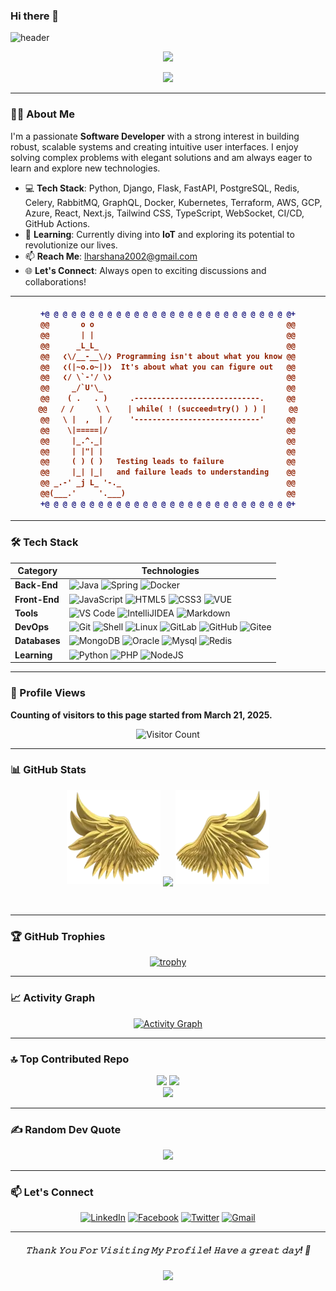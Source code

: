 ### Hi there 👋

![header](https://capsule-render.vercel.app/api?type=venom&height=300&color=61dafb&text=I%20am%20Lahiru%20Harshana&fontSize=50&animation=fadeIn)

<p align="center"> 
  <img src="https://komarev.com/ghpvc/?username=LahiruHarshana&label=Visitors&color=61dafb&style=for-the-badge"> 
</p>

<div align="center">
  <a href="https://github.com/DenverCoder1/readme-typing-svg">
<img src="https://readme-typing-svg.herokuapp.com?lines=HI+I'm+Lahiru+Harshana;Competitive+Programmer;Software+Engineer;AI%20%7C%20Web3%20%7C%20Cloud;Specialist%20on%20Codeforces;Always%20learning%20new%20things&center=true&width=600&height=50&color=36BCF7&size=26">
  </a>
</div>

---

### 👨‍💻 About Me

I'm a passionate **Software Developer** with a strong interest in building robust, scalable systems and creating intuitive user interfaces. I enjoy solving complex problems with elegant solutions and am always eager to learn and explore new technologies.

- 💻 **Tech Stack**: Python, Django, Flask, FastAPI, PostgreSQL, Redis, Celery, RabbitMQ, GraphQL, Docker, Kubernetes, Terraform, AWS, GCP, Azure, React, Next.js, Tailwind CSS, TypeScript, WebSocket, CI/CD, GitHub Actions.
- 🌱 **Learning**: Currently diving into **IoT** and exploring its potential to revolutionize our lives.
- 📫 **Reach Me**: [lharshana2002@gmail.com](mailto:lharshana2002@gmail.com)
- 🌐 **Let's Connect**: Always open to exciting discussions and collaborations!

---


<h4 align="center">
  
```diff
+@ @ @ @ @ @ @ @ @ @ @ @ @ @ @ @ @ @ @ @ @ @ @ @ @ @ @ @+
@@       o o                                           @@
@@       | |                                           @@
@@      _L_L_                                          @@
@@   ❮\/__-__\/❯ Programming isn't about what you know @@
@@   ❮(|~o.o~|)❯  It's about what you can figure out   @@
@@   ❮/ \`-'/ \❯                                       @@
@@     _/`U'\_                                         @@
@@    ( .   . )     .----------------------------.     @@
@@   / /     \ \    | while( ! (succeed=try() ) ) |     @@
@@   \ |  ,  | /    '----------------------------'     @@
@@    \|=====|/                                        @@
@@     |_.^._|                                         @@
@@     | |"| |                                         @@
@@     ( ) ( )   Testing leads to failure              @@
@@     |_| |_|   and failure leads to understanding    @@
@@ _.-' _j L_ '-._                                     @@
@@(___.'     '.___)                                    @@
+@ @ @ @ @ @ @ @ @ @ @ @ @ @ @ @ @ @ @ @ @ @ @ @ @ @ @ @+
```

</h4>  


---
### 🛠 Tech Stack

<div align="center">

| Category       | Technologies                                                                 |
|----------------|------------------------------------------------------------------------------|
| **Back-End**   | ![Java](https://img.shields.io/badge/-Java-gray?style=flat-circle&logo=java) ![Spring](https://img.shields.io/badge/-Spring-green?style=flat-circle&logo=spring) ![Docker](https://img.shields.io/badge/-Docker-blue?style=flat-circle&logo=Docker) |
| **Front-End**  | ![JavaScript](https://img.shields.io/badge/-JavaScript-yellow?style=flat-circle&logo=javascript) ![HTML5](https://img.shields.io/badge/-HTML5-yellow?style=flat-circle&logo=html5) ![CSS3](https://img.shields.io/badge/-CSS3-yellow?style=flat-circle&logo=css3) ![VUE](https://img.shields.io/badge/-VUE-blue?style=flat-circle&logo=VUE) |
| **Tools**      | ![VS Code](https://img.shields.io/badge/-VSCode-blue?style=flat-circle&logo=VSCode) ![IntelliJIDEA](https://img.shields.io/badge/-IntelliJIDEA-black?style=flat-circle&logo=IntelliJIDEA) ![Markdown](https://img.shields.io/badge/-Markdown-black?style=flat-circle&logo=markdown) |
| **DevOps**     | ![Git](https://img.shields.io/badge/-Git-yellow?style=flat-circle&logo=git) ![Shell](https://img.shields.io/badge/-Shell-red?style=flat-circle&logo=shell) ![Linux](https://img.shields.io/badge/-Linux-gray?style=flat-circle&logo=Linux) ![GitLab](https://img.shields.io/badge/-GitLab-orange?style=flat-circle&logo=GitLab) ![GitHub](https://img.shields.io/badge/-GitHub-black?style=flat-circle&logo=GitHub) ![Gitee](https://img.shields.io/badge/-Gitee-red?style=flat-circle&logo=Gitee) |
| **Databases**  | ![MongoDB](https://img.shields.io/badge/-MongoDB-blue?style=flat-circle&logo=MongoDB) ![Oracle](https://img.shields.io/badge/-Oracle-red?style=flat-circle&logo=Oracle) ![Mysql](https://img.shields.io/badge/-Mysql-white?style=flat-circle&logo=mysql) ![Redis](https://img.shields.io/badge/-Redis-green?style=flat-circle&logo=Redis) |
| **Learning**   | ![Python](https://img.shields.io/badge/-Python-yellow?style=flat-circle&logo=Python) ![PHP](https://img.shields.io/badge/-PHP-green?style=flat-circle&logo=php) ![NodeJS](https://img.shields.io/badge/-NodeJS-green?style=flat-circle&logo=Nodejs) |

</div>

---

### 👀 Profile Views

**Counting of visitors to this page started from March 21, 2025.**

<div align="center">

![Visitor Count](https://count.getloli.com/get/@:LahiruHarshana?theme=gelbooru-h)

</div>

---

### 📊 GitHub Stats

<div align="center">

<p align="center">
  <img height="150" width="150" src="WEBP/left.webp"/>
  <img align="center" src="https://github-readme-streak-stats.herokuapp.com/?user=LahiruHarshana&theme=react&hide_border=true"/>
  <img height="150" width="150" src="WEBP/right.webp"/>
</p>

</div>

<br clear="both" />

<div align="center">


</div>

---

### 🏆 GitHub Trophies

<div align="center">

[![trophy](https://github-profile-trophy.vercel.app/?username=LahiruHarshana&theme=react&row=1&column=7)](https://github.com/ryo-ma/github-profile-trophy)

</div>

---

### 📈 Activity Graph

<div align="center">

[![Activity Graph](https://github-readme-activity-graph.vercel.app/graph?username=LahiruHarshana&theme=react-dark)](https://github.com/LahiruHarshana)

</div>

---

### 🔝 Top Contributed Repo

<div align="center">

![](http://github-profile-summary-cards.vercel.app/api/cards/stats?username=LahiruHarshana&theme=react)
![](http://github-profile-summary-cards.vercel.app/api/cards/repos-per-language?username=LahiruHarshana&theme=react)<br/>
![](http://github-profile-summary-cards.vercel.app/api/cards/profile-details?username=LahiruHarshana&theme=react)

</div>

---

### ✍️ Random Dev Quote

<div align="center">

![](https://quotes-github-readme.vercel.app/api?type=horizontal&theme=dark)

</div>

---

### 📫 Let's Connect

<div align="center">

[![LinkedIn](https://img.shields.io/badge/LinkedIn-Lahiru%20Harshana-%230077B5?style=flat&logo=linkedin&logoColor=white)](https://www.linkedin.com/in/lahiru-harshana-858699252/)
[![Facebook](https://img.shields.io/badge/Facebook-Lahiru%20Harshana-%231877F2?style=flat&logo=facebook&logoColor=white)](https://web.facebook.com/profile.php?id=100094338579204)
[![Twitter](https://img.shields.io/badge/Twitter-Lahiru%20Harshana-%231DA1F2?style=flat&logo=twitter&logoColor=white)](https://twitter.com/LahiruHarsh)
[![Gmail](https://img.shields.io/badge/Gmail-lharshana2002@gmail.com-%23D14836?style=flat&logo=gmail&logoColor=white)](mailto:lharshana2002@gmail.com)

</div>

---

<h5 align="center">
𝚃𝚑𝚊𝚗𝚔 𝚈𝚘𝚞 𝙵𝚘𝚛 𝚅𝚒𝚜𝚒𝚝𝚒𝚗𝚐 𝙼𝚢 𝙿𝚛𝚘𝚏𝚒𝚕𝚎! 𝙷𝚊𝚟𝚎 𝚊 𝚐𝚛𝚎𝚊𝚝 𝚍𝚊𝚢! 🌟
</h5>

<p align="center">
  <img src="https://capsule-render.vercel.app/api?type=waving&color=61dafb&height=80&section=footer"/>
</p>
